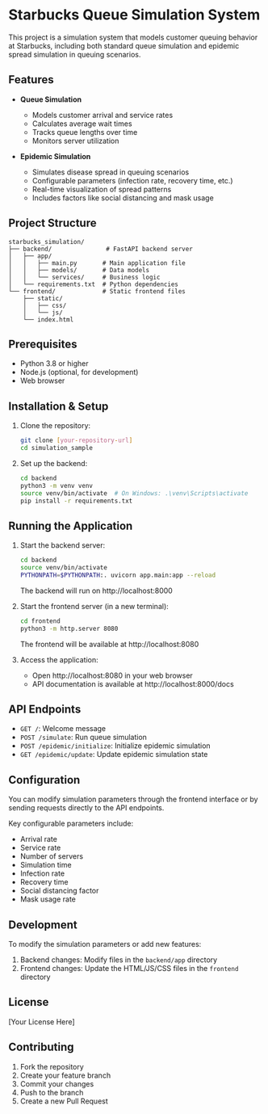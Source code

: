 # Starbucks Queue Simulation System

This project is a simulation system that models customer queuing behavior at Starbucks, including both standard queue simulation and epidemic spread simulation in queuing scenarios.

## Features

- **Queue Simulation**
  - Models customer arrival and service rates
  - Calculates average wait times
  - Tracks queue lengths over time
  - Monitors server utilization

- **Epidemic Simulation**
  - Simulates disease spread in queuing scenarios
  - Configurable parameters (infection rate, recovery time, etc.)
  - Real-time visualization of spread patterns
  - Includes factors like social distancing and mask usage

## Project Structure

```
starbucks_simulation/
├── backend/               # FastAPI backend server
│   ├── app/
│   │   ├── main.py       # Main application file
│   │   ├── models/       # Data models
│   │   └── services/     # Business logic
│   └── requirements.txt  # Python dependencies
└── frontend/             # Static frontend files
    ├── static/
    │   ├── css/
    │   └── js/
    └── index.html
```

## Prerequisites

- Python 3.8 or higher
- Node.js (optional, for development)
- Web browser

## Installation & Setup

1. Clone the repository:
   ```bash
   git clone [your-repository-url]
   cd simulation_sample
   ```

2. Set up the backend:
   ```bash
   cd backend
   python3 -m venv venv
   source venv/bin/activate  # On Windows: .\venv\Scripts\activate
   pip install -r requirements.txt
   ```

## Running the Application

1. Start the backend server:
   ```bash
   cd backend
   source venv/bin/activate
   PYTHONPATH=$PYTHONPATH:. uvicorn app.main:app --reload
   ```
   The backend will run on http://localhost:8000

2. Start the frontend server (in a new terminal):
   ```bash
   cd frontend
   python3 -m http.server 8080
   ```
   The frontend will be available at http://localhost:8080

3. Access the application:
   - Open http://localhost:8080 in your web browser
   - API documentation is available at http://localhost:8000/docs

## API Endpoints

- `GET /`: Welcome message
- `POST /simulate`: Run queue simulation
- `POST /epidemic/initialize`: Initialize epidemic simulation
- `GET /epidemic/update`: Update epidemic simulation state

## Configuration

You can modify simulation parameters through the frontend interface or by sending requests directly to the API endpoints.

Key configurable parameters include:
- Arrival rate
- Service rate
- Number of servers
- Simulation time
- Infection rate
- Recovery time
- Social distancing factor
- Mask usage rate

## Development

To modify the simulation parameters or add new features:
1. Backend changes: Modify files in the `backend/app` directory
2. Frontend changes: Update the HTML/JS/CSS files in the `frontend` directory

## License

[Your License Here]

## Contributing

1. Fork the repository
2. Create your feature branch
3. Commit your changes
4. Push to the branch
5. Create a new Pull Request 